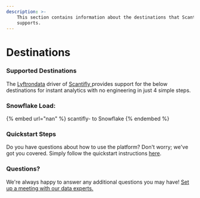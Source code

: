 ```yaml
---
description: >-
    This section contains information about the destinations that Scantifly 
    supports.
---
```


# Destinations

### Supported Destinations

The [Lyftrondata](https://www.lyftrondata.com/) driver of [Scantifly ](nan) provides support for the below destinations for instant analytics with no engineering in just 4 simple steps.

### Snowflake Load:

{% embed url="nan" %}
scantifly- to Snowflake
{% endembed %}

### Quickstart Steps

Do you have questions about how to use the platform? Don't worry; we've got you covered. Simply follow the quickstart instructions [here](README.md).

### Questions? <a href="#questions" id="questions"></a>

We're always happy to answer any additional questions you may have! [Set up a meeting with our data experts.](https://www.lyftrondata.com/book-a-meeting/)
